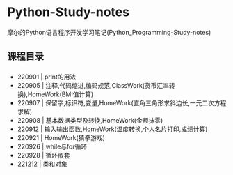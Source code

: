 # Python-Study-notes
摩尔的Python语言程序开发学习笔记(Python_Programming-Study-notes)

## 课程目录
### 
* 220901 | print的用法
* 220905 | 注释,代码缩进,编码规范,ClassWork(货币汇率转换),HomeWork(BMI值计算)
* 220907 | 保留字,标识符,变量,HomeWork(直角三角形求斜边长,一元二次方程求解)
* 220908 | 基本数据类型及转换,HomeWork(金额抹零)
* 220912 | 输入输出函数,HomeWork(温度转换,个人名片打印,成绩计算)
* 220921 | HomeWork(猜拳游戏)
* 220926 | while与for循环
* 220928 | 循环嵌套
* 221212 | 类和对象